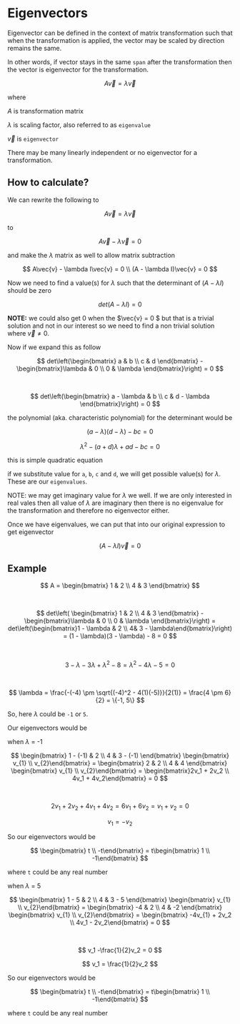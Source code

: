 # Eigenvectors

Eigenvector can be defined in the context of matrix transformation such that when the transformation is applied, the vector may be scaled by direction remains the same.

In other words, if vector stays in the same `span` after the transformation then the vector is eigenvector for the transformation.

$$
A\vec{v} = \lambda\vec{v}
$$

where

$A$ is transformation matrix

$\lambda$ is scaling factor, also referred to as `eigenvalue`

$\vec{v}$ is `eigenvector`

There may be many linearly independent or no eigenvector for a transformation.

## How to calculate?

We can rewrite the following to

$$
A\vec{v} = \lambda\vec{v}
$$

to

$$
A\vec{v} - \lambda\vec{v} = 0
$$

and make the $\lambda$ matrix as well to allow matrix subtraction

$$
A\vec{v} - \lambda I\vec{v} = 0 \\
(A - \lambda I)\vec{v} = 0
$$

Now we need to find a value(s) for $\lambda$ such that the determinant of $(A - \lambda I)$ should be zero

$$
det(A - \lambda I) = 0
$$

**NOTE:** we could also get 0 when the $\vec{v} = 0 $ but that is a trivial solution and not in our interest so we need to find a non trivial solution where $\vec{v} \not= 0$.

Now if we expand this as follow

$$
det\left(\begin{bmatrix} a & b \\
c & d \end{bmatrix} - \begin{bmatrix}\lambda & 0 \\
0 & \lambda \end{bmatrix}\right) = 0
$$

&nbsp;

$$
det\left(\begin{bmatrix} a - \lambda & b \\
c & d - \lambda \end{bmatrix}\right) = 0
$$

the polynomial (aka. characteristic polynomial) for the determinant would be

$$
(a - \lambda)(d - \lambda) - bc = 0
$$

$$
\lambda^2 - (a + d)\lambda + ad - bc = 0
$$

this is simple quadratic equation

if we substitute value for `a`, `b`, `c` and `d`, we will get possible value(s) for $\lambda$. These are our `eigenvalues`.

NOTE: we may get imaginary value for $\lambda$ we well. If we are only interested in real vales then all value of $\lambda$ are imaginary then there is no eigenvalue for the transformation and therefore no eigenvector either.

Once we have eigenvalues, we can put that into our original expression to get eigenvector

$$
(A - \lambda I)\vec{v} = 0
$$

## Example

$$
A = \begin{bmatrix} 1 & 2 \\
4 & 3 \end{bmatrix}
$$

&nbsp;

$$
det\left( \begin{bmatrix} 1 & 2 \\
4 & 3 \end{bmatrix} - \begin{bmatrix}\lambda & 0 \\
0 & \lambda \end{bmatrix}\right) = det\left(\begin{bmatrix}1 - \lambda & 2 \\
4& 3 - \lambda\end{bmatrix}\right) = (1 - \lambda)(3 - \lambda) - 8 = 0
$$

&nbsp;

$$
3 - \lambda -3\lambda+\lambda^2 - 8 = \lambda^2 - 4\lambda -5 = 0
$$

&nbsp;

$$
\lambda = \frac{-(-4) \pm \sqrt{(-4)^2 - 4(1)(-5)}}{2(1)} = \frac{4 \pm 6}{2} = \{-1, 5\}
$$

So, here $\lambda$ could be `-1` or `5`.

Our eigenvectors would be

when $\lambda$ = -1

$$
\begin{bmatrix} 1 - (-1) & 2 \\
4 & 3 - (-1) \end{bmatrix} \begin{bmatrix} v_{1} \\
v_{2}\end{bmatrix} = \begin{bmatrix} 2 & 2 \\
4 & 4 \end{bmatrix} \begin{bmatrix} v_{1} \\
v_{2}\end{bmatrix}  = \begin{bmatrix}2v_1 + 2v_2 \\
4v_1 + 4v_2\end{bmatrix} = 0
$$

&nbsp;

$$
2v_1 + 2v_2 + 4v_1 + 4v_2 = 6v_1 + 6v_2 = v_1 + v_2 = 0
$$

$$
v_1 = -v_2
$$

$$
$$

So our eigenvectors would be

$$
\begin{bmatrix} t \\
-t\end{bmatrix} = t\begin{bmatrix} 1 \\
-1\end{bmatrix}
$$

where `t` could be any real number

when $\lambda$ = 5

$$
\begin{bmatrix} 1 - 5 & 2 \\
4 & 3 - 5 \end{bmatrix} \begin{bmatrix} v_{1} \\
v_{2}\end{bmatrix} = \begin{bmatrix} -4 & 2 \\
4 & -2 \end{bmatrix} \begin{bmatrix} v_{1} \\
v_{2}\end{bmatrix} = \begin{bmatrix} -4v_{1} + 2v_2 \\
4v_1 - 2v_2\end{bmatrix} = 0
$$

&nbsp;

$$
v_1 -\frac{1}{2}v_2 = 0
$$

$$
v_1 = \frac{1}{2}v_2
$$

So our eigenvectors would be

$$
\begin{bmatrix} t \\
-t\end{bmatrix} = t\begin{bmatrix} 1 \\
-1\end{bmatrix}
$$

where `t` could be any real number
